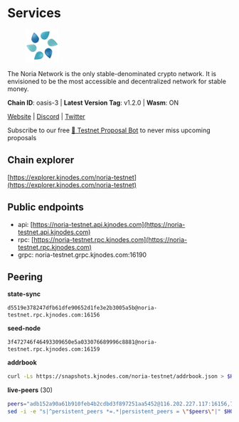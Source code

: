 # Services

<figure><img src="https://raw.githubusercontent.com/kj89/cosmos-images/main/logos/noria.png" alt=""><figcaption></figcaption></figure>

The Noria Network is the only stable-denominated  crypto network. It is envisioned to be the most  accessible and decentralized network for stable money.

**Chain ID**: oasis-3 | **Latest Version Tag**: v1.2.0 | **Wasm**: ON

[Website](https://noria.network) | [Discord](https://discord.gg/pseAWBQ6EZ) | [Twitter](https://twitter.com/NoriaNetwork)



Subscribe to our free [🤖 Testnet Proposal Bot](https://t.me/kjnodes_testnet_proposal_bot) to never miss upcoming proposals


## Chain explorer
[https://explorer.kjnodes.com/noria-testnet](https://explorer.kjnodes.com/noria-testnet)

## Public endpoints

* api: [https://noria-testnet.api.kjnodes.com](https://noria-testnet.api.kjnodes.com)
* rpc: [https://noria-testnet.rpc.kjnodes.com](https://noria-testnet.rpc.kjnodes.com)
* grpc: noria-testnet.grpc.kjnodes.com:16190

## Peering

**state-sync**

```text
d5519e378247dfb61dfe90652d1fe3e2b3005a5b@noria-testnet.rpc.kjnodes.com:16156
```

**seed-node**

```text
3f472746f46493309650e5a033076689996c8881@noria-testnet.rpc.kjnodes.com:16159
```

**addrbook**
```bash
curl -Ls https://snapshots.kjnodes.com/noria-testnet/addrbook.json > $HOME/.noria/config/addrbook.json
```

**live-peers** (30)
```bash
peers="adb152a90a61b910feb4b2cdbd3f897251aa5452@116.202.227.117:16156,7b074856fb87066e761e737f32b83734a3d290b6@128.140.56.206:46656,73e5dc6e04a1dd28e5851191eb9dede07f0b38fb@141.94.99.87:14095,5358994d1ecf2a6eefcc8b0f38d5177f566bbbfc@75.119.155.248:26656,d5519e378247dfb61dfe90652d1fe3e2b3005a5b@65.109.68.190:16156,216e01ba9863a27bfe5aecc2ab4d301448a6c6e8@51.79.103.100:26656,846731f7097e684efdd6b9446d562228640e2b14@34.27.228.66:26656,506b6d9ee2a697b7941d04c525faf18a17dc2dff@169.0.214.249:2010,6b00a46b8c79deab378a8c1d5c2a63123b799e46@34.69.0.43:26656,5c2a752c9b1952dbed075c56c600c3a79b58c395@185.16.39.172:27316,60a15b1b7feb62b65d58cb4721340907c2092099@65.108.6.45:61656,b2b8e67a3158e0854570c7de61812c8c6e92e4bc@65.108.206.118:61656,bb04cbb3b917efce76a8296a8411f211bad14352@159.203.5.100:26656,f60568a6ed1f848857c1c6c113719c1bb687c656@65.108.105.48:22156,8336e98410c1c9b91ef86f13a3254a2b30a1a263@65.108.226.183:22156,b55e2db9b3b63fde77462c4f5ce589252c5f45af@51.91.30.173:2009,c818c3aa14ae8183578b7be0572c2dcd75613e72@186.233.185.214:26656,31df60c419e4e5ab122ca17d95419a654729cbb7@102.130.121.211:26656,0fbeb25dfdae849be87d96a32050741a77983b13@34.87.180.66:26656,4d8147a80c46ba21a8a276d55e6993353e03a734@165.22.42.220:26656,e82fb793620a13e989be8b2521e94db988851c3c@165.227.113.152:26656,b3a4f9e9797a0ed73f3abc1eb02070212294b249@65.108.124.121:60756,8dfca3c8a308fb6e682814ba5c33623dd346e572@65.109.23.114:22156,419438c7cb152a88a30d6922a2b2c7077dd4daf5@88.99.3.158:22156,38de00b6d88286553eb123d16846190e5c594c59@51.79.30.118:26656,9e16c875dfce96fb492cf16c3221836eeaf71afc@65.21.82.203:56656,efe1e1f891f785e6541ad18ff228ea61894dd980@65.21.225.10:51656,5eedd8cf7fefc037a6233b1991c2a3b653518560@65.108.230.113:31066,b771eab3a1e2e0ccd42092bbf1533b5f956f83f5@65.108.238.147:33656,afe93314d3d1f3b0bdc20f213983bd902263e171@18.188.137.12:26656"
sed -i -e "s|^persistent_peers *=.*|persistent_peers = \"$peers\"|" $HOME/.noria/config/config.toml
```
